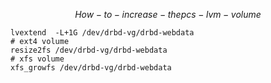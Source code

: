 
$$How-to-increase-the pcs-lvm-volume$$

```shell
lvextend  -L+1G /dev/drbd-vg/drbd-webdata
# ext4 volume
resize2fs /dev/drbd-vg/drbd-webdata
# xfs volume
xfs_growfs /dev/drbd-vg/drbd-webdata
```
